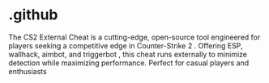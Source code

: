 # .github
The CS2 External Cheat is a cutting-edge, open-source tool engineered for players seeking a competitive edge in Counter-Strike 2 . Offering ESP, wallhack, aimbot, and triggerbot , this cheat runs externally to minimize detection while maximizing performance. Perfect for casual players and enthusiasts
